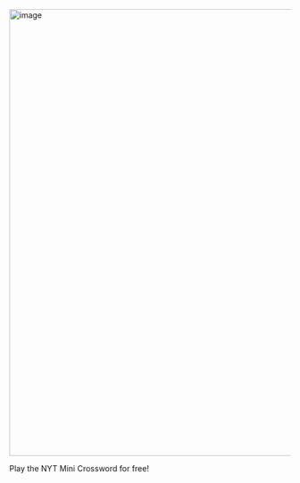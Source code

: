 <img width="1498" height="799" alt="image" src="https://github.com/user-attachments/assets/e07ea144-0784-4942-b4a4-8265da91e7b9" />


Play the NYT Mini Crossword for free!
